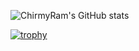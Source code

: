 ![ChirmyRam's GitHub stats](https://github-readme-stats.vercel.app/api?username=ChirmyRam&theme=vue-dark&show_icons=true)

[![trophy](https://github-profile-trophy.vercel.app/?username=ChirmyRam&theme=juicyfresh&no-frame=true&column=9)](https://github.com/ryo-ma/github-profile-trophy)

